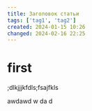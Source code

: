 ```yaml
---
title: Заголовок статьи
tags: ['tag1', 'tag2']
created: 2024-01-15 10:26
changed: 2024-02-16 22:25
---
```

# first
;dlkjjjkfdls;fsajfkls


awdawd
w
da
d
